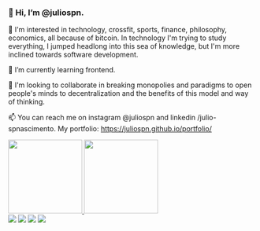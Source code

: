 ### 👋 Hi, I’m @juliospn.

👀 I'm interested in technology, crossfit, sports, finance, philosophy, economics, all because of bitcoin. In technology I'm trying to study everything, I jumped headlong into this sea of knowledge, but I'm more inclined towards software development.

🌱 I’m currently learning frontend.

💞️ I'm looking to collaborate in breaking monopolies and paradigms to open people's minds to decentralization and the benefits of this model and way of thinking.

📫 You can reach me on instagram @juliospn and linkedin /julio-spnascimento. My portfolio: https://juliospn.github.io/portfolio/

<div>
  <a href="https://github.com/juliospn">
  <img height="150em" src="https://github-readme-stats.vercel.app/api?username=juliospn&show_icons=true&theme=dark&include_all_commits=true&count_private=true"/>
  <img height="150em" src="https://github-readme-stats.vercel.app/api/top-langs/?username=juliospn&layout=compact&langs_count=7&theme=dark"/>
</div>

<div> 
  <a href ="mailto:juliospn@gmail.com"><img src="https://img.shields.io/badge/-Gmail-%23333?style=for-the-badge&logo=gmail&logoColor=white" target="_blank"></a>
  <a href="https://www.linkedin.com/in/julio-spnascimento/" target="_blank"><img src="https://img.shields.io/badge/-LinkedIn-%230077B5?style=for-the-badge&logo=linkedin&logoColor=white" target="_blank"></a> 
  <a href="https://instagram.com/juliospn" target="_blank"><img src="https://img.shields.io/badge/-Instagram-%23E4405F?style=for-the-badge&logo=instagram&logoColor=white" target="_blank"></a>
  <a href ="https://juliospn.github.io/portfolio"> <img src="https://img.shields.io/badge/-Portfolio-lightgrey?style=for-the-badge" target="_blank"></a>
</div>
